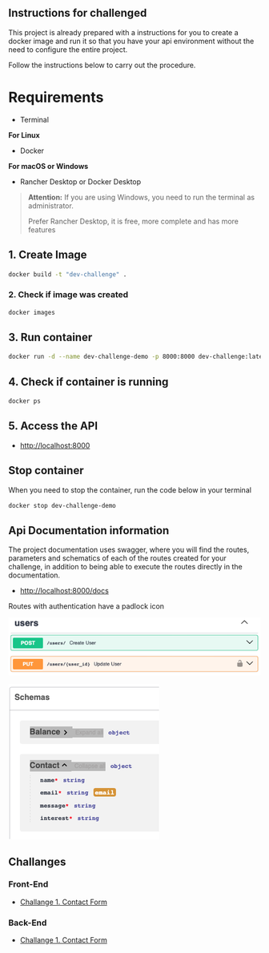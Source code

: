 ## Instructions for challenged

This project is already prepared with a instructions for you to create a docker image and run it so that you have your api environment without the need to configure the entire project.

Follow the instructions below to carry out the procedure.


# Requirements

- Terminal

**For Linux**
- Docker

**For macOS or Windows**
- Rancher Desktop or Docker Desktop 

> **Attention:** If you are using Windows, you need to run the terminal as administrator.
>
> Prefer Rancher Desktop, it is free, more complete and has more features

## 1. Create Image

```bash
docker build -t "dev-challenge" .
```

### 2. Check if image was created

```bash
docker images
```
## 3. Run container

```bash
docker run -d --name dev-challenge-demo -p 8000:8000 dev-challenge:latest
```

## 4. Check if container is running

```bash
docker ps
```

## 5. Access the API

- [http://localhost:8000](http://localhost:8000)

## Stop container

When you need to stop the container, run the code below in your terminal

```bash
docker stop dev-challenge-demo
```

## Api Documentation information

The project documentation uses swagger, where you will find the routes, parameters and schematics of each of the routes created for your challenge, in addition to being able to execute the routes directly in the documentation.

- [http://localhost:8000/docs](http://localhost:8000/docs)

Routes with authentication have a padlock icon

![Routes with authentication](images/swagger_example_auth.png "Routes with authentication have a padlock icon")

![Schema Example](images/schema_example_contact.png "Simple example of a schema")

## Challanges

### Front-End

- [Challange 1. Contact Form](readme_files/challange_frontend1.md)
 
### Back-End

- [Challange 1. Contact Form](readme_files/challange_backend1.md)